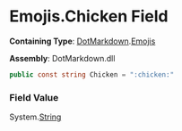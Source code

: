 # Emojis\.Chicken Field

**Containing Type**: [DotMarkdown](../../README.md)\.[Emojis](../README.md)

**Assembly**: DotMarkdown\.dll

```csharp
public const string Chicken = ":chicken:"
```

### Field Value

System\.[String](https://docs.microsoft.com/en-us/dotnet/api/system.string)